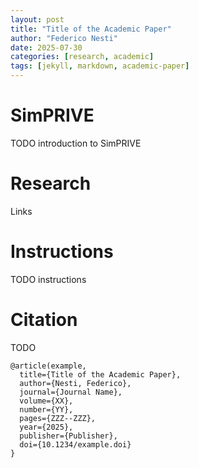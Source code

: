 ```yaml
---
layout: post
title: "Title of the Academic Paper"
author: "Federico Nesti"
date: 2025-07-30
categories: [research, academic]
tags: [jekyll, markdown, academic-paper]
---
```


# SimPRIVE

TODO introduction to SimPRIVE

# Research

Links

# Instructions

TODO instructions

# Citation

TODO

```
@article(example,
  title={Title of the Academic Paper},
  author={Nesti, Federico},
  journal={Journal Name},
  volume={XX},
  number={YY},
  pages={ZZZ--ZZZ},
  year={2025},
  publisher={Publisher},
  doi={10.1234/example.doi}
}
```
